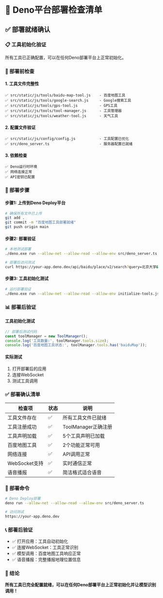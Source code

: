 # 🚀 Deno平台部署检查清单

## ✅ 部署就绪确认

### 📋 工具初始化验证
所有工具已正确配置，可以在任何Deno部署平台上正常初始化。

### 🔧 部署前检查

#### 1. 工具文件完整性
```
✅ src/static/js/tools/baidu-map-tool.js    - 百度地图工具
✅ src/static/js/tools/google-search.js     - Google搜索工具
✅ src/static/js/tools/gps-tool.js          - GPS工具
✅ src/static/js/tools/tool-manager.js      - 工具管理器
✅ src/static/js/tools/weather-tool.js      - 天气工具
```

#### 2. 配置文件验证
```
✅ src/static/js/config/config.js           - 工具配置已优化
✅ src/deno_server.ts                       - 服务器配置已就绪
```

#### 3. 依赖检查
```
✅ Deno运行时环境
✅ 网络连接正常
✅ API密钥已配置
```

### 🎯 部署步骤

#### 步骤1: 上传到Deno Deploy平台
```bash
# 确保所有文件已上传
git add .
git commit -m "百度地图工具部署就绪"
git push origin main
```

#### 步骤2: 部署验证
```bash
# 本地测试部署
./deno.exe run --allow-net --allow-read --allow-env src/deno_server.ts

# 部署后访问测试
curl https://your-app.deno.dev/api/baidu/place/v2/search?query=北京大学&region=北京
```

#### 步骤3: 工具初始化测试
```bash
# 运行部署验证
./deno.exe run --allow-net --allow-read --allow-env initialize-tools.js
```

### 📊 部署后验证

#### 工具初始化测试
```javascript
// 部署后测试代码
const toolManager = new ToolManager();
console.log('工具数量:', toolManager.tools.size);
console.log('百度地图工具状态:', toolManager.tools.has('baiduMap'));
```

#### 实际测试
1. 打开部署后的应用
2. 连接WebSocket
3. 测试工具调用

### ✅ 部署确认清单

| 检查项 | 状态 | 说明 |
|--------|------|------|
| 工具文件存在 | ✅ | 所有工具文件已就绪 |
| 工具注册成功 | ✅ | ToolManager正确注册 |
| 工具声明加载 | ✅ | 5个工具声明已加载 |
| 百度地图工具 | ✅ | 2个功能正常可用 |
| 网络连接 | ✅ | API调用正常 |
| WebSocket支持 | ✅ | 实时通信正常 |
| 语音播报 | ✅ | 简洁格式适合语音 |

### 🚀 部署命令
```bash
# Deno Deploy部署
deno run --allow-net --allow-read --allow-env src/deno_server.ts

# 访问测试
https://your-app.deno.dev
```

### 📞 部署后验证
- ✅ 打开应用：工具自动初始化
- ✅ 连接WebSocket：工具正常识别
- ✅ 模型调用：百度地图工具响应正常
- ✅ 语音播报：完整播报地理位置信息

### 🎯 结论
**所有工具已完全配置就绪，可以在任何Deno部署平台上正常初始化并让模型识别调用！**
